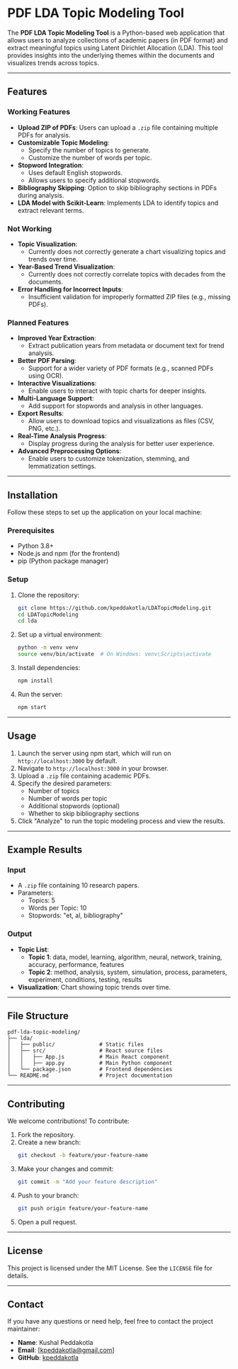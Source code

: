 # PDF LDA Topic Modeling Tool

The **PDF LDA Topic Modeling Tool** is a Python-based web application that allows users to analyze collections of academic papers (in PDF format) and extract meaningful topics using Latent Dirichlet Allocation (LDA). This tool provides insights into the underlying themes within the documents and visualizes trends across topics.

---

## Features

### Working Features
- **Upload ZIP of PDFs**: Users can upload a `.zip` file containing multiple PDFs for analysis.
- **Customizable Topic Modeling**:
  - Specify the number of topics to generate.
  - Customize the number of words per topic.
- **Stopword Integration**:
  - Uses default English stopwords.
  - Allows users to specify additional stopwords.
- **Bibliography Skipping**: Option to skip bibliography sections in PDFs during analysis.
- **LDA Model with Scikit-Learn**: Implements LDA to identify topics and extract relevant terms.

### Not Working
- **Topic Visualization**:
  - Currently does not correctly generate a chart visualizing topics and trends over time.
- **Year-Based Trend Visualization**:
  - Currently does not correctly correlate topics with decades from the documents.
- **Error Handling for Incorrect Inputs**:
  - Insufficient validation for improperly formatted ZIP files (e.g., missing PDFs).

### Planned Features
- **Improved Year Extraction**:
  - Extract publication years from metadata or document text for trend analysis.
- **Better PDF Parsing**:
  - Support for a wider variety of PDF formats (e.g., scanned PDFs using OCR).
- **Interactive Visualizations**:
  - Enable users to interact with topic charts for deeper insights.
- **Multi-Language Support**:
  - Add support for stopwords and analysis in other languages.
- **Export Results**:
  - Allow users to download topics and visualizations as files (CSV, PNG, etc.).
- **Real-Time Analysis Progress**:
  - Display progress during the analysis for better user experience.
- **Advanced Preprocessing Options**:
  - Enable users to customize tokenization, stemming, and lemmatization settings.

---

## Installation

Follow these steps to set up the application on your local machine:

### Prerequisites
- Python 3.8+
- Node.js and npm (for the frontend)
- pip (Python package manager)

### Setup
1. Clone the repository:
   ```bash
   git clone https://github.com/kpeddakotla/LDATopicModeling.git
   cd LDATopicModeling
   cd lda
   ```
2. Set up a virtual environment:
   ```bash
   python -m venv venv
   source venv/bin/activate  # On Windows: venv\Scripts\activate
   ```
3. Install dependencies:
   ```bash
   npm install
   ```
4. Run the  server:
   ```bash
   npm start
   ```

---

## Usage

1. Launch the server using npm start, which will run on `http://localhost:3000` by default.
2. Navigate to `http://localhost:3000` in your browser.
3. Upload a `.zip` file containing academic PDFs.
4. Specify the desired parameters:
   - Number of topics
   - Number of words per topic
   - Additional stopwords (optional)
   - Whether to skip bibliography sections
5. Click "Analyze" to run the topic modeling process and view the results.

---

## Example Results

### Input
- A `.zip` file containing 10 research papers.
- Parameters:
  - Topics: 5
  - Words per Topic: 10
  - Stopwords: "et, al, bibliography"

### Output
- **Topic List**:
  - **Topic 1**: data, model, learning, algorithm, neural, network, training, accuracy, performance, features
  - **Topic 2**: method, analysis, system, simulation, process, parameters, experiment, conditions, testing, results
- **Visualization**: Chart showing topic trends over time.

---

## File Structure

```
pdf-lda-topic-modeling/
├── lda/
│   ├── public/              # Static files
│   ├── src/                 # React source files
│   │   ├── App.js           # Main React component
│   │   ├── app.py           # Main Python component
│   └── package.json         # Frontend dependencies
└── README.md                # Project documentation
```

---

## Contributing

We welcome contributions! To contribute:
1. Fork the repository.
2. Create a new branch:
   ```bash
   git checkout -b feature/your-feature-name
   ```
3. Make your changes and commit:
   ```bash
   git commit -m "Add your feature description"
   ```
4. Push to your branch:
   ```bash
   git push origin feature/your-feature-name
   ```
5. Open a pull request.

---

## License

This project is licensed under the MIT License. See the `LICENSE` file for details.

---

## Contact

If you have any questions or need help, feel free to contact the project maintainer:
- **Name**: Kushal Peddakotla
- **Email**: [kpeddakotla@gmail.com]
- **GitHub**: [kpeddakotla](https://github.com/kpeddakotla)
